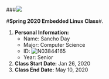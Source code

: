 ###![](https://www.newpaltz.edu/media/identity/logos/newpaltzlogo.jpg)

#__Spring 2020 Embedded Linux Class__#.

1. __Personal Information:__
    * Name: Sancho Day
    * Major: Computer Science
    * ID: ![N03844165](https://github.com/days1)
    * Year: Senior
2. __Class Start Date:__ Jan 26, 2020
3. __Class End Date:__ May 10, 2020 

